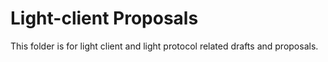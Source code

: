 # Light-client Proposals

This folder is for light client and light protocol related drafts and proposals.